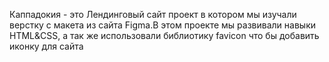   Каппадокия - это Лендинговый сайт проект в котором мы изучали верстку с макета из сайта Figma.В этом проекте мы развивали навыки HTML&CSS, а так же использовали библиотику favicon что бы добавить иконку для сайта
